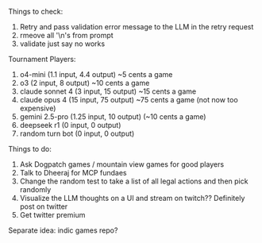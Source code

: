 Things to check:

1. Retry and pass validation error message to the LLM in the retry request 
2. rmeove all '\n's from prompt 
3. validate just say no works 

Tournament
Players:
1. o4-mini (1.1 input, 4.4 output) ~5 cents a game
2. o3 (2 input, 8 output) ~10 cents a game
3. claude sonnet 4 (3 input, 15 output) ~15 cents a game
4. claude opus 4 (15 input, 75 output) ~75 cents a game (not now too expensive)
5. gemini 2.5-pro (1.25 input, 10 output) (~10 cents a game)
6. deepseek r1 (0 input, 0 output)
7. random turn bot (0 input, 0 output)


Things to do:
1. Ask Dogpatch games / mountain view games for good players 
2. Talk to Dheeraj for MCP fundaes 
3. Change the random test to take a list of all legal actions and then pick randomly 
4. Visualize the LLM thoughts on a UI and stream on twitch?? Definitely post on twitter
5. Get twitter premium

Separate idea: indic games repo?

